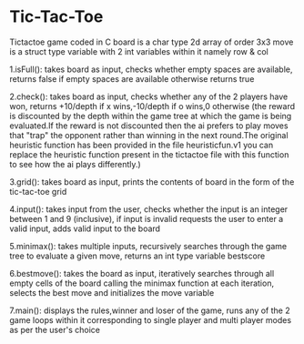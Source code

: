 # Tic-Tac-Toe
Tictactoe game coded in C
board is a char type 2d array of order 3x3
move is a struct type variable with 2 int variables within it namely row & col

1.isFull():
takes board as input,
checks whether empty spaces are available,
returns false if empty spaces are available otherwise returns true

2.check():
takes board as input,
checks whether any of the 2 players have won,
returns +10/depth if x wins,-10/depth if o wins,0 otherwise (the reward is discounted by the depth within the game tree at which the game is being evaluated.If the reward is not discounted then the ai prefers to play moves that "trap" the opponent rather than winning in the next round.The original heuristic function has been provided in the file heuristicfun.v1 you can replace the heuristic function present in the tictactoe file with this function to see how the ai plays differently.) 

3.grid():
takes board as input,
prints the contents of board in the form of the tic-tac-toe grid

4.input():
takes input from the user,
checks whether the input is an integer between 1 and 9 (inclusive),
if input is invalid requests the user to enter a valid input, 
adds valid input to the board

5.minimax():
takes multiple inputs,
recursively searches through the game tree to evaluate a given move,
returns an int type variable bestscore

6.bestmove():
takes the board as input, 
iteratively searches through all empty cells of the board calling the minimax function at each iteration,
selects the best move and initializes the move variable

7.main():
displays the rules,winner and loser of the game,
runs any of the 2 game loops within it corresponding to single player and multi player modes as per the user's choice
